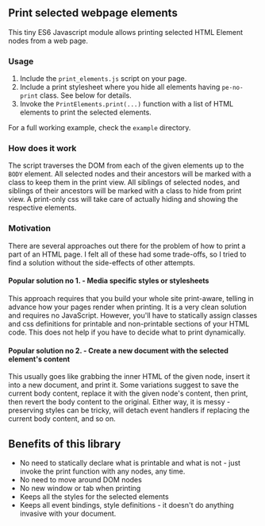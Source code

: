 ## Print selected webpage elements 

This tiny ES6 Javascript module allows printing selected HTML Element nodes from a web page.

### Usage

1. Include the `print_elements.js` script on your page.
2. Include a print stylesheet where you hide all elements having `pe-no-print` class. See below for details.
2. Invoke the `PrintElements.print(...)` function with a list of HTML elements to print the selected elements.

For a full working example, check the `example` directory.

### How does it work

The script traverses the DOM from each of the given elements up to the `BODY` element. All selected nodes and their ancestors 
will be marked with a class to keep them in the print view. All siblings of selected nodes, and
siblings of their ancestors will be marked with a class to hide from print view. 
A print-only css will take care of actually hiding and showing the respective elements.

### Motivation

There are several approaches out there for the problem of how to print a part of an HTML page. 
I felt all of these had some trade-offs, so I tried to find a solution without the side-effects of other attempts.

#### Popular solution no 1. - Media specific styles or stylesheets

This approach requires that you build your whole site print-aware, telling in advance how your pages render when printing. 
It is a very clean solution and requires no JavaScript.
However, you'll have to statically assign classes and css definitions for printable and non-printable sections of your HTML code.
This does not help if you have to decide what to print dynamically.

#### Popular solution no 2. - Create a new document with the selected element's content

This usually goes like grabbing the inner HTML of the given node, insert it into a new document, and print it. 
Some variations suggest to save the current body content, replace it with the given node's content, then print, then revert the body content to the original.
Either way, it is messy - preserving styles can be tricky, will detach event handlers if replacing the current body content, and so on. 

## Benefits of this library

* No need to statically declare what is printable and what is not - just invoke the print function with any nodes, any time.
* No need to move around DOM nodes
* No new window or tab when printing
* Keeps all the styles for the selected elements
* Keeps all event bindings, style definitions - it doesn't do anything invasive with your document.
